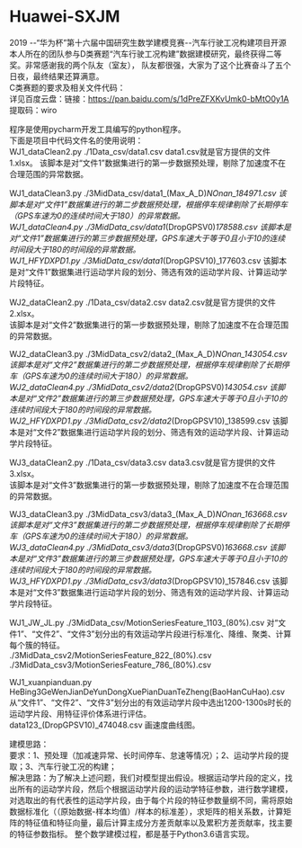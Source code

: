 # Huawei-SXJM
2019 --“华为杯”第十六届中国研究生数学建模竞赛--汽车行驶工况构建项目开源
本人所在的团队参与D类赛题“汽车行驶工况构建”数据建模研究，最终获得二等奖。非常感谢我的两个队友（室友）， 队友都很强，大家为了这个比赛奋斗了五个日夜，最终结果还算满意。  
C类赛题的要求及相关文件代码：  
详见百度云盘：链接：https://pan.baidu.com/s/1dPreZFXKvUmk0-bMtO0y1A 提取码：wiro  

程序是使用pycharm开发工具编写的python程序。  
下面是项目中代码文件名的使用说明：  
WJ1_dataClean2.py	./1Data_csv/data1.csv	data1.csv就是官方提供的文件1.xlsx。
该脚本是对“文件1”数据集进行的第一步数据预处理，剔除了加速度不在合理范围的异常数据。  

WJ1_dataClean3.py	./3MidData_csv/data1_(Max_A_D)_NOnan_184971.csv	该脚本是对“文件1”数据集进行的第二步数据预处理，根据停车规律剔除了长期停车（GPS车速为0的连续时间大于180）的异常数据。  
WJ1_dataClean4.py	./3MidData_csv/data1_(DropGPSV0)_178588.csv	该脚本是对“文件1”数据集进行的第三步数据预处理，GPS车速大于等于0且小于10的连续时间段大于180的时间段的异常数据。  
WJ1_HFYDXPD1.py	./3MidData_csv/data1_(DropGPSV10)_177603.csv	该脚本是对“文件1”数据集进行运动学片段的划分、筛选有效的运动学片段、计算运动学片段特征。  
		
WJ2_dataClean2.py	./1Data_csv/data2.csv	data2.csv就是官方提供的文件2.xlsx。  
该脚本是对“文件2”数据集进行的第一步数据预处理，剔除了加速度不在合理范围的异常数据。  

WJ2_dataClean3.py	./3MidData_csv2/data2_(Max_A_D)_NOnan_143054.csv	该脚本是对“文件2”数据集进行的第二步数据预处理，根据停车规律剔除了长期停车（GPS车速为0的连续时间大于180）的异常数据。  
WJ2_dataClean4.py	./3MidData_csv2/data2_(DropGPSV0)_143054.csv	该脚本是对“文件2”数据集进行的第三步数据预处理，GPS车速大于等于0且小于10的连续时间段大于180的时间段的异常数据。  
WJ2_HFYDXPD1.py	./3MidData_csv2/data2_(DropGPSV10)_138599.csv	该脚本是对“文件2”数据集进行运动学片段的划分、筛选有效的运动学片段、计算运动学片段特征。  
		
WJ3_dataClean2.py	./1Data_csv/data3.csv	data3.csv就是官方提供的文件3.xlsx。  
该脚本是对“文件3”数据集进行的第一步数据预处理，剔除了加速度不在合理范围的异常数据。  

WJ3_dataClean3.py	./3MidData_csv3/data3_(Max_A_D)_NOnan_163668.csv	该脚本是对“文件3”数据集进行的第二步数据预处理，根据停车规律剔除了长期停车（GPS车速为0的连续时间大于180）的异常数据。  
WJ3_dataClean4.py	./3MidData_csv3/data3_(DropGPSV0)_163668.csv	该脚本是对“文件3”数据集进行的第三步数据预处理，GPS车速大于等于0且小于10的连续时间段大于180的时间段的异常数据。  
WJ3_HFYDXPD1.py	./3MidData_csv3/data3_(DropGPSV10)_157846.csv	该脚本是对“文件3”数据集进行运动学片段的划分、筛选有效的运动学片段、计算运动学片段特征。  
		
WJ1_JW_JL.py	./3MidData_csv/MotionSeriesFeature_1103_(80%).csv	对“文件1”、“文件2”、“文件3”划分出的有效运动学片段进行标准化、降维、聚类、计算每个簇的特征。  
	./3MidData_csv2/MotionSeriesFeature_822_(80%).csv	  
	./3MidData_csv3/MotionSeriesFeature_786_(80%).csv	  
		
WJ1_xuanpianduan.py	HeBing3GeWenJianDeYunDongXuePianDuanTeZheng(BaoHanCuHao).csv	从“文件1”、“文件2”、“文件3”划分出的有效运动学片段中选出1200-1300s时长的运动学片段、用特征评价体系进行评估。  
	data123_(DropGPSV10)_474048.csv	画速度曲线图。  


建模思路：  
要求：1、预处理（加减速异常、长时间停车、怠速等情况）；2、运动学片段的提取；3、汽车行驶工况的构建；  
解决思路：为了解决上述问题，我们对模型提出假设。根据运动学片段的定义，找出所有的运动学片段，然后个根据运动学片段的运动学特征参数，进行数学建模，对选取出的有代表性的运动学片段，由于每个片段的特征参数量纲不同，需将原始数据标准化（（原始数据-样本均值）/样本的标准差），求矩阵的相关系数，计算矩阵的特征值和特征向量，最后计算主成分方差贡献率以及累积方差贡献率，找主要的特征参数指标。
整个数学建模过程，都是基于Python3.6语言实现。  

  


